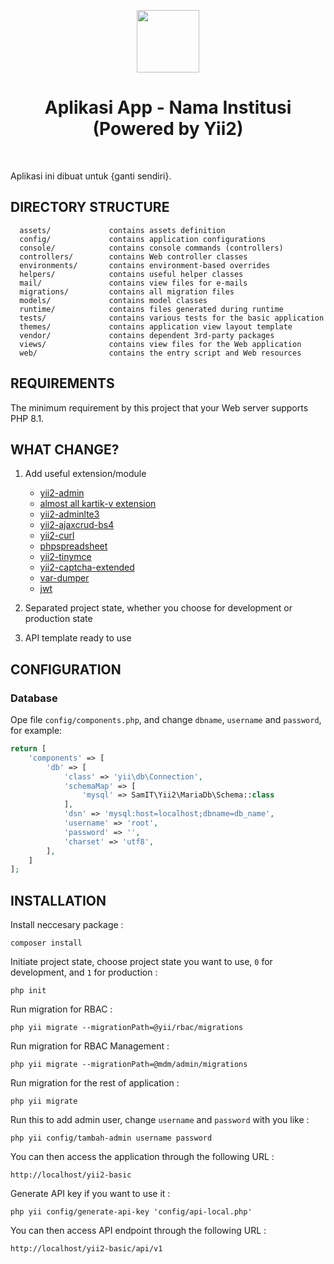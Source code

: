 <p align="center">
    <a href="https://github.com/yiisoft" target="_blank">
        <img src="https://avatars0.githubusercontent.com/u/993323" height="100px">
    </a>
    <h1 align="center">Aplikasi App - Nama Institusi (Powered by Yii2)</h1>
    <br>
</p>

Aplikasi ini dibuat untuk {ganti sendiri}.

## DIRECTORY STRUCTURE

      assets/             contains assets definition
      config/             contains application configurations
      console/            contains console commands (controllers)
      controllers/        contains Web controller classes
      environments/       contains environment-based overrides
      helpers/            contains useful helper classes
      mail/               contains view files for e-mails
      migrations/         contains all migration files
      models/             contains model classes
      runtime/            contains files generated during runtime
      tests/              contains various tests for the basic application
      themes/             contains application view layout template
      vendor/             contains dependent 3rd-party packages
      views/              contains view files for the Web application
      web/                contains the entry script and Web resources

## REQUIREMENTS

The minimum requirement by this project that your Web server supports PHP 8.1.


## WHAT CHANGE?

1. Add useful extension/module
    - [yii2-admin](https://github.com/mdmsoft/yii2-admin)
    - [almost all kartik-v extension](https://demos.krajee.com)
    - [yii2-adminlte3](https://github.com/hail812/yii2-adminlte3)
    - [yii2-ajaxcrud-bs4](https://github.com/biladina/yii2-ajaxcrud-bs4)
    - [yii2-curl](https://github.com/linslin/Yii2-Curl)
    - [phpspreadsheet](https://github.com/PHPOffice/PhpSpreadsheet)
    - [yii2-tinymce](https://github.com/alexantr/yii2-tinymce)
    - [yii2-captcha-extended](https://github.com/lubosdz/yii2-captcha-extended)
    - [var-dumper](https://github.com/symfony/var-dumper)
    - [jwt](https://github.com/bizley/yii2-jwt)


2. Separated project state, whether you choose for development or production state

3. API template ready to use


## CONFIGURATION

### Database

Ope file `config/components.php`, and change `dbname`, `username` and `password`, for example:

```php
return [
    'components' => [
        'db' => [
            'class' => 'yii\db\Connection',
            'schemaMap' => [
                'mysql' => SamIT\Yii2\MariaDb\Schema::class
            ],
            'dsn' => 'mysql:host=localhost;dbname=db_name',
            'username' => 'root',
            'password' => '',
            'charset' => 'utf8',
        ],
    ]
];
```

## INSTALLATION

Install neccesary package :

```
composer install
```

Initiate project state, choose project state you want to use, `0` for development, and `1` for production :

```
php init
```

Run migration for RBAC :

```
php yii migrate --migrationPath=@yii/rbac/migrations
```

Run migration for RBAC Management :

```
php yii migrate --migrationPath=@mdm/admin/migrations
```

Run migration for the rest of application :

```
php yii migrate
```

Run this to add admin user, change `username` and `password` with you like :

```
php yii config/tambah-admin username password
```

You can then access the application through the following URL :

```
http://localhost/yii2-basic
```

Generate API key if you want to use it :

```
php yii config/generate-api-key 'config/api-local.php'
```

You can then access API endpoint through the following URL :

```
http://localhost/yii2-basic/api/v1
```